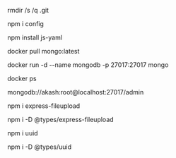 rmdir /s /q .git

npm i config

npm install js-yaml

docker pull mongo:latest

docker run -d --name mongodb -p 27017:27017 mongo

docker ps

mongodb://akash:root@localhost:27017/admin

npm i express-fileupload

npm i -D @types/express-fileupload

npm i uuid

npm i -D @types/uuid
